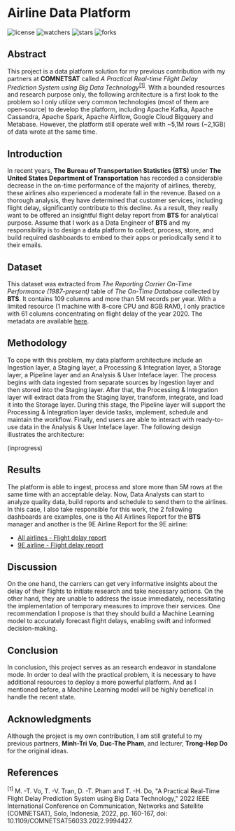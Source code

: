 # Airline Data Platform

![license](https://img.shields.io/github/license/nitsvutt/airline-data-platform)
![watchers](https://img.shields.io/github/watchers/nitsvutt/airline-data-platform)
![stars](https://img.shields.io/github/stars/nitsvutt/airline-data-platform)
![forks](https://img.shields.io/github/forks/nitsvutt/airline-data-platform)

## Abstract

This project is a data platform solution for my previous contribution with my partners at **COMNETSAT** called *A Practical Real-time Flight Delay Prediction System using Big Data Technology*<sup>[[1]](#references)</sup>. With a bounded resources and research purpose only, the following architecture is a first look to the problem so I only utilize very common technologies (most of them are open-source) to develop the platform, including Apache Kafka, Apache Cassandra, Apache Spark, Apache Airflow, Google Cloud Bigquery and Metabase. However, the platform still operate well with ~5,1M rows (~2,1GB) of data wrote at the same time.

## Introduction

In recent years, **The Bureau of Transportation Statistics (BTS)** under **The United States Department of Transportation** has recorded a considerable decrease in the on-time performance of the majority of airlines, thereby, these airlines also experienced a moderate fall in the revenue. Based on a thorough analysis, they have determined that customer services, including flight delay, significantly contribute to this decline. As a result, they really want to be offered an insightful flight delay report from **BTS** for analytical purpose. Assume that I work as a Data Engineer of **BTS** and my responsibility is to design a data platform to collect, process, store, and build required dashboards to embed to their apps or periodically send it to their emails.

## Dataset

This dataset was extracted from *The Reporting Carrier On-Time Performance (1987-present)* table of *The On-Time Database* collected by **BTS**. It contains 109 columns and more than 5M records per year. With a limited resource (1 machine with 8-core CPU and 8GB RAM), I only practice with 61 columns concentrating on flight delay of the year 2020. The metadata are available [here](https://github.com/nitsvutt/airline-data-platform/blob/main/extracted-data/metadata/metadata.html).

## Methodology

To cope with this problem, my data platform architecture include an Ingestion layer, a Staging layer, a Processing & Integration layer, a Storage layer, a Pipeline layer and an Analysis & User Inteface layer. The process begins with data ingested from separate sources by Ingestion layer and then stored into the Staging layer. After that, the Processing & Integration layer will extract data from the Staging layer, transform, integrate, and load it into the Storage layer. During this stage, the Pipeline layer will support the Processing & Integration layer devide tasks, implement, schedule and maintain the workflow. Finally, end users are able to interact with ready-to-use data in the Analysis & User Inteface layer. The following design illustrates the architecture:

(inprogress)

## Results

The platform is able to ingest, process and store more than 5M rows at the same time with an acceptable delay. Now, Data Analysts can start to analyze quality data, build reports and schedule to send them to the airlines. In this case, I also take responsible for this work, the 2 following dashboards are examples, one is the All Airlines Report for the **BTS** manager and another is the 9E Airline Report for the 9E airline:
- [All airlines - Flight delay report](https://www.youtube.com/embed/PNkLthUdQus?autoplay=1&loop=1&playlist=PNkLthUdQus)
- [9E airline - Flight delay report](https://www.youtube.com/embed/SlJLrqRsKXs?autoplay=1&loop=1&playlist=SlJLrqRsKXs)

## Discussion

On the one hand, the carriers can get very informative insights about the delay of their flights to initiate research and take necessary actions. On the other hand, they are unable to address the issue immediately, necessitating the implementation of temporary measures to improve their services. One recommendation I propose is that they should build a Machine Learning model to accurately forecast flight delays, enabling swift and informed decision-making.

## Conclusion

In conclusion, this project serves as an research endeavor in standalone mode. In order to deal with the practical problem, it is necessary to have additional resources to deploy a more powerful platform. And as I mentioned before, a Machine Learning model will be highly benefical in handle the recent state.

## Acknowledgments

Although the project is my own contribution, I am still grateful to my previous partners, **Minh-Tri Vo**, **Duc-The Pham**, and lecturer, **Trong-Hop Do** for the original ideas.

## References

<sup>[1]</sup> M. -T. Vo, T. -V. Tran, D. -T. Pham and T. -H. Do, "A Practical Real-Time Flight Delay Prediction System using Big Data Technology," 2022 IEEE International Conference on Communication, Networks and Satellite (COMNETSAT), Solo, Indonesia, 2022, pp. 160-167, doi: 10.1109/COMNETSAT56033.2022.9994427.
